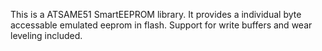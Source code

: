 This is a ATSAME51 SmartEEPROM library. It provides a individual byte accessable emulated eeprom in flash. Support for write buffers and wear leveling included. 
